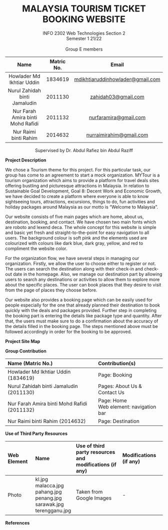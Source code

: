 <h1 align="center">
MALAYSIA TOURISM TICKET BOOKING WEBSITE
  </h1>

<p align="center">
INFO 2302 Web Technologies Section 2 <br>
Semester 1 21/22 <br><br>
Group E members
</p>

| Name | Matric No. | Email |
| :---: | :---: | :---: |
| Howlader Md Ikhtiar Uddin | 1834619 | mdikhtiaruddinhowlader@gmail.com|
| Nurul Zahidah binti Jamaludin |2011130| zahidah03@gmail.com|
|Nur Farah Amira binti Mohd Rafidi |2011132 |nurfaramira@gmail.com|
|Nur Raimi binti Rahim |2014632 |nurraimirahim@gmail.com |

<p align="center">
Supervised by Dr. Abdul Rafiez bin Abdul Raziff
  </p>


**Project Description**
<p> We chose a Tourism theme for this project. For this particular task, our group has come to an agreement to start a mock organization. MYTour is a tourism organization which aims to provide a platform for travel deals sites offering bustling and picturesque attractions in Malaysia. In relation to Sustainable Goal Development, Goal 8: Decent Work and Economic Growth, we have decided to create a platform where everyone is able to know sightseeing tours, attractions, excursions, things to do, fun activities and holiday packages around Malaysia as our motto is “Welcome to Malaysia”. </p>

Our website consists of five main pages which are home, about us, destination, booking, and contact. We have chosen two main fonts which are roboto and lexend deca. The whole concept for this website is simple and basic yet fresh and straight-to-the-point for easy navigation to all users. The background colour is soft pink and the elements used are colourized with colours like dark blue, dark gray, yellow, and red to compliment the website color.

For the organization flow, we have several steps in managing our organization. Firstly, we allow the user to choose either to register or not. The users can search the destination along with their check-in and check-out date in the homepage. Also, we manage our destination part by allowing users to search any destinations or activities to allow them to explore more about the specific places. The user can book  places that they desire to visit from the page of places they choose before.

Our website also provides a booking page which can be easily used for people especially for the one that already planned their destination to book quickly with the deals and packages provided. Further step in completing the booking part is entering the details like package type and quantity. After that, the users must make sure to do a confirmation about the accuracy of the details filled in the booking page. The steps mentioned above must be followed accordingly in order for the booking to be approved.

**Project Site Map**
  









  **Group Contribution**
    
|Name (Matric No.) | Contribution(s) |
| :--- | :---- | 
|Howlader Md Ikhtiar Uddin (1834619) |Page: Booking |
|Nurul Zahidah binti Jamaludin (2011130) | Pages: About Us & Contact Us|
|Nur Farah Amira binti Mohd Rafidi (2011132) |Page: Home <br> Web element: navigation bar|
|Nur Raimi binti Rahim (2014632) |Page: Destination|


 **Use of Third Party Resources**
      
|Web Element| Name |Use of third party resources <br> and modifications (if any) | Modifications (if any) |
| :--- | :---- | :--- | :---- | 
|Photo |kl.jpg <br> malacca.jpg <br> pahang.jpg <br> penang.jpg <br> sarawak.jpg <br> terengganu.jpg |Taken from Google Images| -|





**References**

